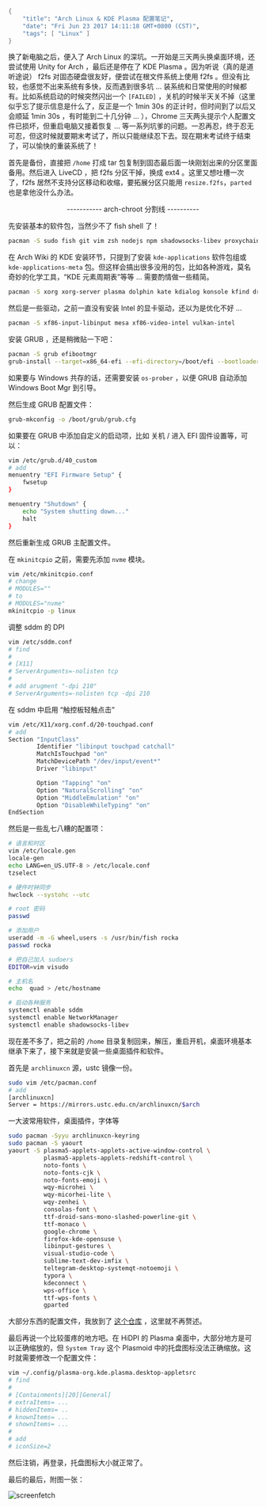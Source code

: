 ```meta
{
    "title": "Arch Linux & KDE Plasma 配置笔记",
    "date": "Fri Jun 23 2017 14:11:18 GMT+0800 (CST)",
    "tags": [ "Linux" ]
}
```

换了新电脑之后，便入了 Arch Linux 的深坑。一开始是三天两头换桌面环境，还尝试使用 Unity for Arch ，最后还是停在了 KDE Plasma 。因为听说（真的是道听途说） f2fs 对固态硬盘很友好，便尝试在根文件系统上使用 f2fs 。但没有比较，也感觉不出来系统有多快，反而遇到很多坑 ... 装系统和日常使用的时候都有。比如系统启动的时候突然闪出一个 `[FAILED]` ，关机的时候半天关不掉（这里似乎忘了提示信息是什么了，反正是一个 1min 30s 的正计时，但时间到了以后又会顺延 1min 30s ，有时能到二十几分钟 ... ），Chrome 三天两头提示个人配置文件已损坏，但重启电脑又接着恢复 ... 等一系列坑爹的问题。一忍再忍，终于忍无可忍，但这时候就要期末考试了，所以只能继续忍下去。现在期末考试终于结束了，可以愉快的重装系统了！

首先是备份，直接把 `/home` 打成 tar 包复制到固态最后面一块刚划出来的分区里面备用。然后进入 LiveCD ，把 f2fs 分区干掉，换成 ext4 。这里又想吐槽一次了，f2fs 居然不支持分区移动和收缩，要拓展分区只能用 `resize.f2fs`，`parted` 也是拿他没什么办法。

<p align="center">
----------- arch-chroot 分割线 ----------
</p>

先安装基本的软件包，当然少不了 fish shell 了！

```bash
pacman -S sudo fish git vim zsh nodejs npm shadowsocks-libev proxychains
```

在 Arch Wiki 的 KDE 安装环节，只提到了安装 `kde-applications` 软件包组或 `kde-applications-meta` 包。但这样会搞出很多没用的包，比如各种游戏，莫名奇妙的化学工具，“KDE 元素周期表”等等 ... 需要酌情做一些精简。

```bash
pacman -S xorg xorg-server plasma dolphin kate kdialog konsole kfind dragon ffmpegthumbs kde-meta-kdeadmin kde-meta-kdeutils kde-meta-kdegraphics sddm sddm-kcm 
```

然后是一些驱动，之前一直没有安装 Intel 的显卡驱动，还以为是优化不好 ...

```bash
pacman -S xf86-input-libinput mesa xf86-video-intel vulkan-intel
```

安装 GRUB ，还是稍微贴一下吧：

```bash
pacman -S grub efibootmgr
grub-install --target=x86_64-efi --efi-directory=/boot/efi --bootloader-id=grub
```

如果要与 Windows 共存的话，还需要安装 `os-prober` ，以便 GRUB 自动添加 Windows Boot Mgr 到引导。

然后生成 GRUB 配置文件：

```bash
grub-mkconfig -o /boot/grub/grub.cfg
```

如果要在 GRUB 中添加自定义的启动项，比如 关机 / 进入 EFI 固件设置等，可以：

```bash
vim /etc/grub.d/40_custom
# add
menuentry "EFI Firmware Setup" {
    fwsetup
}

menuentry "Shutdown" {
    echo "System shutting down..."
    halt
}
```

然后重新生成 GRUB 主配置文件。

在 `mkinitcpio` 之前，需要先添加 `nvme` 模块。

```bash
vim /etc/mkinitcpio.conf
# change
# MODULES=""
# to
# MODULES="nvme"
mkinitcpio -p linux
```

调整 sddm 的 DPI

```bash
vim /etc/sddm.conf
# find
#
# [X11]
# ServerArguments=-nolisten tcp
#
# add arugment "-dpi 210"
# ServerArguments=-nolisten tcp -dpi 210
```

在 sddm 中启用 “触控板轻触点击”

```bash
vim /etc/X11/xorg.conf.d/20-touchpad.conf
# add
Section "InputClass"
        Identifier "libinput touchpad catchall"
        MatchIsTouchpad "on"
        MatchDevicePath "/dev/input/event*"
        Driver "libinput"

        Option "Tapping" "on"
        Option "NaturalScrolling" "on"
        Option "MiddleEmulation" "on"
        Option "DisableWhileTyping" "on"
EndSection
```

然后是一些乱七八糟的配置项：

```bash
# 语言和时区
vim /etc/locale.gen 
locale-gen 
echo LANG=en_US.UTF-8 > /etc/locale.conf
tzselect

# 硬件时钟同步
hwclock --systohc --utc

# root 密码
passwd

# 添加用户
useradd -m -G wheel,users -s /usr/bin/fish rocka
passwd rocka

# 把自己加入 sudoers
EDITOR=vim visudo

# 主机名
echo  quad > /etc/hostname

# 启动各种服务
systemctl enable sddm
systemctl enable NetworkManager
systemctl enable shadowsocks-libev
```

现在差不多了，把之前的 `/home` 目录复制回来，解压，重启开机，桌面环境基本继承下来了，接下来就是安装一些桌面插件和软件。

首先是 `archlinuxcn` 源，ustc 镜像一份。

```bash
sudo vim /etc/pacman.conf
# add
[archlinuxcn]
Server = https://mirrors.ustc.edu.cn/archlinuxcn/$arch
```

一大波常用软件，桌面插件，字体等

```bash
sudo pacman -Syyu archlinuxcn-keyring
sudo pacman -S yaourt
yaourt -S plasma5-applets-applets-active-window-control \
          plasma5-applets-applets-redshift-control \
          noto-fonts \
          noto-fonts-cjk \
          noto-fonts-emoji \
          wqy-microhei \
          wqy-micorhei-lite \
          wqy-zenhei \
          consolas-font \
          ttf-droid-sans-mono-slashed-powerline-git \
          ttf-monaco \
          google-chrome \
          firefox-kde-opensuse \
          libinput-gestures \
          visual-studio-code \
          sublime-text-dev-imfix \
          teltegram-desktop-systemqt-notoemoji \
          typora \
          kdeconnect \
          wps-office \
          ttf-wps-fonts \
          gparted
```

大部分东西的配置文件，我放到了 [这个仓库](https://github.com/rocket1184/dotfiles) ，这里就不再赘述。

最后再说一个比较蛋疼的地方吧。在 HiDPI 的 Plasma 桌面中，大部分地方是可以正确缩放的，但 `System Tray` 这个 Plasmoid 中的托盘图标没法正确缩放。这时就需要修改一个配置文件：

```bash
vim ~/.config/plasma-org.kde.plasma.desktop-appletsrc
# find
#
# [Containments][20][General]
# extraItems= ...
# hiddenItems= ..
# knownItems= ...
# shownItems= ...
#
# add
# iconSize=2
```

然后注销，再登录，托盘图标大小就正常了。



最后的最后，附图一张：

![screenfetch](https://rocka.me/static/img/877509-20170623153259820-416895378.png)
